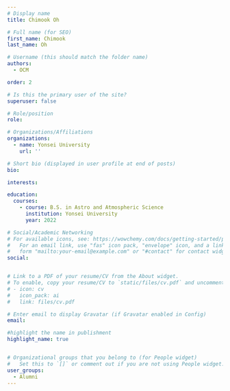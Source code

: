 ```yaml
---
# Display name
title: Chimook Oh

# Full name (for SEO)
first_name: Chimook
last_name: Oh

# Username (this should match the folder name)
authors:
  - OCM

order: 2

# Is this the primary user of the site?
superuser: false

# Role/position
role: 

# Organizations/Affiliations
organizations:
  - name: Yonsei University
    url: ''

# Short bio (displayed in user profile at end of posts)
bio: 

interests:

education:
  courses:
    - course: B.S. in Astro and Atmospheric Science
      institution: Yonsei University
      year: 2022

# Social/Academic Networking
# For available icons, see: https://wowchemy.com/docs/getting-started/page-builder/#icons
#   For an email link, use "fas" icon pack, "envelope" icon, and a link in the
#   form "mailto:your-email@example.com" or "#contact" for contact widget.
social:


# Link to a PDF of your resume/CV from the About widget.
# To enable, copy your resume/CV to `static/files/cv.pdf` and uncomment the lines below.
# - icon: cv
#   icon_pack: ai
#   link: files/cv.pdf

# Enter email to display Gravatar (if Gravatar enabled in Config)
email: 

#highlight the name in publishment
highlight_name: true


# Organizational groups that you belong to (for People widget)
#   Set this to `[]` or comment out if you are not using People widget.
user_groups:
  - Alumni
---
```

